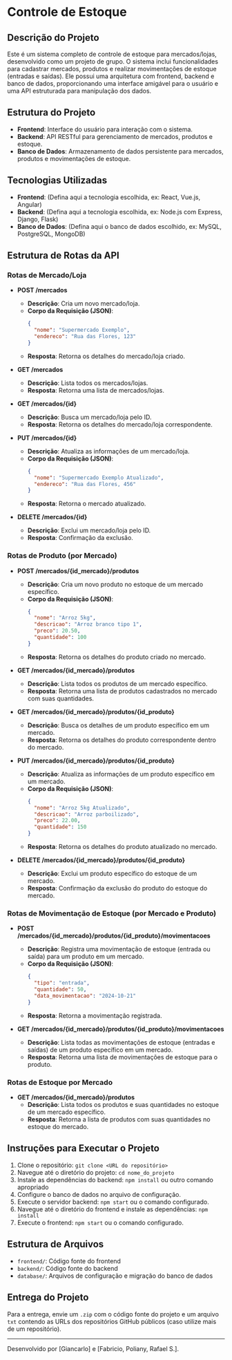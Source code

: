 # Controle de Estoque

## Descrição do Projeto
Este é um sistema completo de controle de estoque para mercados/lojas, desenvolvido como um projeto de grupo. O sistema inclui funcionalidades para cadastrar mercados, produtos e realizar movimentações de estoque (entradas e saídas). Ele possui uma arquitetura com frontend, backend e banco de dados, proporcionando uma interface amigável para o usuário e uma API estruturada para manipulação dos dados.

## Estrutura do Projeto
- **Frontend**: Interface do usuário para interação com o sistema.
- **Backend**: API RESTful para gerenciamento de mercados, produtos e estoque.
- **Banco de Dados**: Armazenamento de dados persistente para mercados, produtos e movimentações de estoque.

## Tecnologias Utilizadas
- **Frontend**: (Defina aqui a tecnologia escolhida, ex: React, Vue.js, Angular)
- **Backend**: (Defina aqui a tecnologia escolhida, ex: Node.js com Express, Django, Flask)
- **Banco de Dados**: (Defina aqui o banco de dados escolhido, ex: MySQL, PostgreSQL, MongoDB)

## Estrutura de Rotas da API
### Rotas de Mercado/Loja

- **POST /mercados**
  - **Descrição**: Cria um novo mercado/loja.
  - **Corpo da Requisição (JSON)**:
    ```json
    {
      "nome": "Supermercado Exemplo",
      "endereco": "Rua das Flores, 123"
    }
    ```
  - **Resposta**: Retorna os detalhes do mercado/loja criado.

- **GET /mercados**
  - **Descrição**: Lista todos os mercados/lojas.
  - **Resposta**: Retorna uma lista de mercados/lojas.

- **GET /mercados/{id}**
  - **Descrição**: Busca um mercado/loja pelo ID.
  - **Resposta**: Retorna os detalhes do mercado/loja correspondente.

- **PUT /mercados/{id}**
  - **Descrição**: Atualiza as informações de um mercado/loja.
  - **Corpo da Requisição (JSON)**:
    ```json
    {
      "nome": "Supermercado Exemplo Atualizado",
      "endereco": "Rua das Flores, 456"
    }
    ```
  - **Resposta**: Retorna o mercado atualizado.

- **DELETE /mercados/{id}**
  - **Descrição**: Exclui um mercado/loja pelo ID.
  - **Resposta**: Confirmação da exclusão.

### Rotas de Produto (por Mercado)

- **POST /mercados/{id_mercado}/produtos**
  - **Descrição**: Cria um novo produto no estoque de um mercado específico.
  - **Corpo da Requisição (JSON)**:
    ```json
    {
      "nome": "Arroz 5kg",
      "descricao": "Arroz branco tipo 1",
      "preco": 20.50,
      "quantidade": 100
    }
    ```
  - **Resposta**: Retorna os detalhes do produto criado no mercado.

- **GET /mercados/{id_mercado}/produtos**
  - **Descrição**: Lista todos os produtos de um mercado específico.
  - **Resposta**: Retorna uma lista de produtos cadastrados no mercado com suas quantidades.

- **GET /mercados/{id_mercado}/produtos/{id_produto}**
  - **Descrição**: Busca os detalhes de um produto específico em um mercado.
  - **Resposta**: Retorna os detalhes do produto correspondente dentro do mercado.

- **PUT /mercados/{id_mercado}/produtos/{id_produto}**
  - **Descrição**: Atualiza as informações de um produto específico em um mercado.
  - **Corpo da Requisição (JSON)**:
    ```json
    {
      "nome": "Arroz 5kg Atualizado",
      "descricao": "Arroz parboilizado",
      "preco": 22.00,
      "quantidade": 150
    }
    ```
  - **Resposta**: Retorna os detalhes do produto atualizado no mercado.

- **DELETE /mercados/{id_mercado}/produtos/{id_produto}**
  - **Descrição**: Exclui um produto específico do estoque de um mercado.
  - **Resposta**: Confirmação da exclusão do produto do estoque do mercado.

### Rotas de Movimentação de Estoque (por Mercado e Produto)

- **POST /mercados/{id_mercado}/produtos/{id_produto}/movimentacoes**
  - **Descrição**: Registra uma movimentação de estoque (entrada ou saída) para um produto em um mercado.
  - **Corpo da Requisição (JSON)**:
    ```json
    {
      "tipo": "entrada",
      "quantidade": 50,
      "data_movimentacao": "2024-10-21"
    }
    ```
  - **Resposta**: Retorna a movimentação registrada.

- **GET /mercados/{id_mercado}/produtos/{id_produto}/movimentacoes**
  - **Descrição**: Lista todas as movimentações de estoque (entradas e saídas) de um produto específico em um mercado.
  - **Resposta**: Retorna uma lista de movimentações de estoque para o produto.

### Rotas de Estoque por Mercado

- **GET /mercados/{id_mercado}/produtos**
  - **Descrição**: Lista todos os produtos e suas quantidades no estoque de um mercado específico.
  - **Resposta**: Retorna a lista de produtos com suas quantidades no estoque do mercado.

## Instruções para Executar o Projeto
1. Clone o repositório: `git clone <URL do repositório>`
2. Navegue até o diretório do projeto: `cd nome_do_projeto`
3. Instale as dependências do backend: `npm install` ou outro comando apropriado
4. Configure o banco de dados no arquivo de configuração.
5. Execute o servidor backend: `npm start` ou o comando configurado.
6. Navegue até o diretório do frontend e instale as dependências: `npm install`
7. Execute o frontend: `npm start` ou o comando configurado.

## Estrutura de Arquivos
- `frontend/`: Código fonte do frontend
- `backend/`: Código fonte do backend
- `database/`: Arquivos de configuração e migração do banco de dados

## Entrega do Projeto
Para a entrega, envie um `.zip` com o código fonte do projeto e um arquivo `txt` contendo as URLs dos repositórios GitHub públicos (caso utilize mais de um repositório). 

---

Desenvolvido por [Giancarlo] e [Fabricio, Poliany, Rafael S.].
